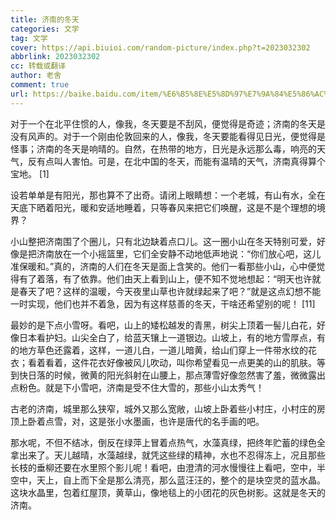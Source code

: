 ```yaml
---
title: 济南的冬天
categories: 文学
tag: 文学
cover: https://api.biuioi.com/random-picture/index.php?t=2023032302
abbrlink: 2023032302
cc: 转载或翻译
author: 老舍
comment: true
url: https://baike.baidu.com/item/%E6%B5%8E%E5%8D%97%E7%9A%84%E5%86%AC%E5%A4%A9/7335604
---
```


对于一个在北平住惯的人，像我，冬天要是不刮风，便觉得是奇迹；济南的冬天是没有风声的。对于一个刚由伦敦回来的人，像我，冬天要能看得见日光，便觉得是怪事；济南的冬天是响晴的。自然，在热带的地方，日光是永远那么毒，响亮的天气，反有点叫人害怕。可是，在北中国的冬天，而能有温晴的天气，济南真得算个宝地。 [1]

设若单单是有阳光，那也算不了出奇。请闭上眼睛想：一个老城，有山有水，全在天底下晒着阳光，暖和安适地睡着，只等春风来把它们唤醒，这是不是个理想的境界？

小山整把济南围了个圈儿，只有北边缺着点口儿。这一圈小山在冬天特别可爱，好像是把济南放在一个小摇篮里，它们全安静不动地低声地说：“你们放心吧，这儿准保暖和。”真的，济南的人们在冬天是面上含笑的。他们一看那些小山，心中便觉得有了着落，有了依靠。他们由天上看到山上，便不知不觉地想起：“明天也许就是春天了吧？这样的温暖，今天夜里山草也许就绿起来了吧？”就是这点幻想不能一时实现，他们也并不着急，因为有这样慈善的冬天，干啥还希望别的呢！ [11]

最妙的是下点小雪呀。看吧，山上的矮松越发的青黑，树尖上顶着一髻儿白花，好像日本看护妇。山尖全白了，给蓝天镶上一道银边。山坡上，有的地方雪厚点，有的地方草色还露着，这样，一道儿白，一道儿暗黄，给山们穿上一件带水纹的花衣；看着看着，这件花衣好像被风儿吹动，叫你希望看见一点更美的山的肌肤。等到快日落的时候，微黄的阳光斜射在山腰上，那点薄雪好像忽然害了羞，微微露出点粉色。就是下小雪吧，济南是受不住大雪的，那些小山太秀气！

古老的济南，城里那么狭窄，城外又那么宽敞，山坡上卧着些小村庄，小村庄的房顶上卧着点雪，对，这是张小水墨画，也许是唐代的名手画的吧。

那水呢，不但不结冰，倒反在绿萍上冒着点热气，水藻真绿，把终年贮蓄的绿色全拿出来了。天儿越晴，水藻越绿，就凭这些绿的精神，水也不忍得冻上，况且那些长枝的垂柳还要在水里照个影儿呢！看吧，由澄清的河水慢慢往上看吧，空中，半空中，天上，自上而下全是那么清亮，那么蓝汪汪的，整个的是块空灵的蓝水晶。这块水晶里，包着红屋顶，黄草山，像地毯上的小团花的灰色树影。这就是冬天的济南。
